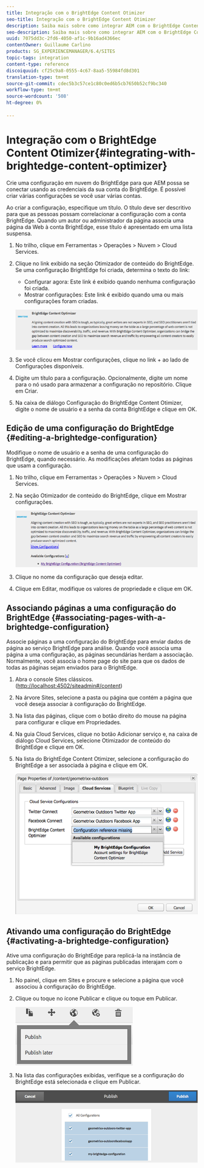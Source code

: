 ```yaml
---
title: Integração com o BrightEdge Content Otimizer
seo-title: Integração com o BrightEdge Content Otimizer
description: Saiba mais sobre como integrar AEM com o BrightEdge Content Otimizer.
seo-description: Saiba mais sobre como integrar AEM com o BrightEdge Content Otimizer.
uuid: 7075dd3c-2fd6-4050-af1c-9b16ad4366ec
contentOwner: Guillaume Carlino
products: SG_EXPERIENCEMANAGER/6.4/SITES
topic-tags: integration
content-type: reference
discoiquuid: cf25c9a8-0555-4c67-8aa5-55984fd8d301
translation-type: tm+mt
source-git-commit: cdec5b3c57ce1c80c0ed6b5cb7650b52cf9bc340
workflow-type: tm+mt
source-wordcount: '508'
ht-degree: 0%

---
```



# Integração com o BrightEdge Content Otimizer{#integrating-with-brightedge-content-optimizer}

Crie uma configuração em nuvem do BrightEdge para que AEM possa se conectar usando as credenciais da sua conta do BrightEdge. É possível criar várias configurações se você usar várias contas.

Ao criar a configuração, especifique um título. O título deve ser descritivo para que as pessoas possam correlacionar a configuração com a conta BrightEdge. Quando um autor ou administrador da página associa uma página da Web à conta BrightEdge, esse título é apresentado em uma lista suspensa.

1. No trilho, clique em Ferramentas > Operações > Nuvem > Cloud Services.
1. Clique no link exibido na seção Otimizador de conteúdo do BrightEdge. Se uma configuração BrightEdge foi criada, determina o texto do link:

   * Configurar agora: Este link é exibido quando nenhuma configuração foi criada.
   * Mostrar configurações: Este link é exibido quando uma ou mais configurações foram criadas.

   ![chlimage_1-4](assets/chlimage_1-4.png)

1. Se você clicou em Mostrar configurações, clique no link + ao lado de Configurações disponíveis.
1. Digite um título para a configuração. Opcionalmente, digite um nome para o nó usado para armazenar a configuração no repositório. Clique em Criar.
1. Na caixa de diálogo Configuração do BrightEdge Content Otimizer, digite o nome de usuário e a senha da conta BrightEdge e clique em OK.

## Edição de uma configuração do BrightEdge {#editing-a-brightedge-configuration}

Modifique o nome de usuário e a senha de uma configuração do BrightEdge, quando necessário. As modificações afetam todas as páginas que usam a configuração.

1. No trilho, clique em Ferramentas > Operações > Nuvem > Cloud Services.
1. Na seção Otimizador de conteúdo do BrightEdge, clique em Mostrar configurações.

   ![chlimage_1-5](assets/chlimage_1-5.png)

1. Clique no nome da configuração que deseja editar.
1. Clique em Editar, modifique os valores de propriedade e clique em OK.

## Associando páginas a uma configuração do BrightEdge {#associating-pages-with-a-brightedge-configuration}

Associe páginas a uma configuração do BrightEdge para enviar dados de página ao serviço BrightEdge para análise. Quando você associa uma página a uma configuração, as páginas secundárias herdam a associação. Normalmente, você associa o home page do site para que os dados de todas as páginas sejam enviados para o BrightEdge.

1. Abra o console Sites clássicos. ([http://localhost:4502/siteadmin#/content](http://localhost:4502/siteadmin#/content))
1. Na árvore Sites, selecione a pasta ou página que contém a página que você deseja associar à configuração do BrightEdge.
1. Na lista das páginas, clique com o botão direito do mouse na página para configurar e clique em Propriedades.
1. Na guia Cloud Services, clique no botão Adicionar serviço e, na caixa de diálogo Cloud Services, selecione Otimizador de conteúdo do BrightEdge e clique em OK.
1. Na lista do BrightEdge Content Otimizer, selecione a configuração do BrightEdge a ser associada à página e clique em OK.

   ![chlimage_1-6](assets/chlimage_1-6.png)

## Ativando uma configuração do BrightEdge {#activating-a-brightedge-configuration}

Ative uma configuração do BrightEdge para replicá-la na instância de publicação e para permitir que as páginas publicadas interajam com o serviço BrightEdge.

1. No painel, clique em Sites e procure e selecione a página que você associou à configuração do BrightEdge.
1. Clique ou toque no ícone Publicar e clique ou toque em Publicar.

   ![chlimage_1-7](assets/chlimage_1-7.png)

1. Na lista das configurações exibidas, verifique se a configuração do BrightEdge está selecionada e clique em Publicar.

   ![chlimage_1-8](assets/chlimage_1-8.png)

